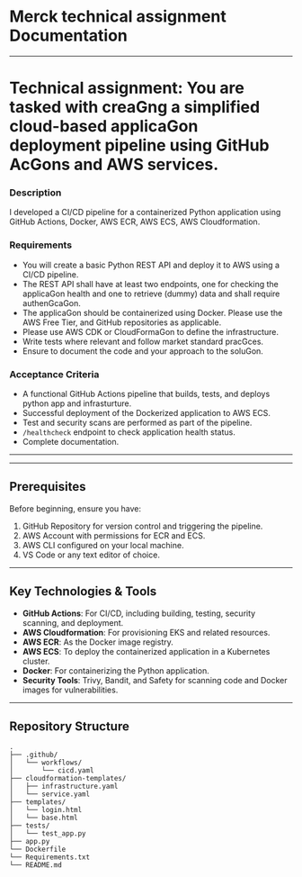 # Merck technical assignment Documentation

---

# Technical assignment: You are tasked with creaGng a simplified cloud-based applicaGon deployment pipeline using GitHub AcGons and AWS services.


  
### Description
I developed a CI/CD pipeline for a containerized Python application using GitHub Actions, Docker, AWS ECR, AWS ECS, AWS Cloudformation. 

### Requirements
- You will create a basic Python REST API and deploy it to AWS using a CI/CD pipeline.
- The REST API shall have at least two endpoints, one for checking the applicaGon health and one
to retrieve (dummy) data and shall require authenGcaGon.
- The applicaGon should be containerized using Docker. Please use the AWS Free Tier, and GitHub
repositories as applicable.
- Please use AWS CDK or CloudFormaGon to define the infrastructure.
- Write tests where relevant and follow market standard pracGces.
- Ensure to document the code and your approach to the soluGon.

### Acceptance Criteria
- A functional GitHub Actions pipeline that builds, tests, and deploys python app and infrasturture.
- Successful deployment of the Dockerized application to AWS ECS.
- Test and security scans are performed as part of the pipeline.
- `/healthcheck` endpoint to check application health status.
- Complete documentation.

---


---

## Prerequisites

Before beginning, ensure you have:
1. GitHub Repository for version control and triggering the pipeline.
2. AWS Account with permissions for ECR and ECS.
3. AWS CLI configured on your local machine.
4. VS Code or any text editor of choice.

---

## Key Technologies & Tools

- **GitHub Actions**: For CI/CD, including building, testing, security scanning, and deployment.
- **AWS Cloudformation**: For provisioning EKS and related resources.
- **AWS ECR**: As the Docker image registry.
- **AWS ECS**: To deploy the containerized application in a Kubernetes cluster.
- **Docker**: For containerizing the Python application.
- **Security Tools**: Trivy, Bandit, and Safety for scanning code and Docker images for vulnerabilities.

---

## Repository Structure

```
.
├── .github/
│   └── workflows/
│       └── cicd.yaml
├── cloudformation-templates/
│   ├── infrastructure.yaml
│   └── service.yaml
├── templates/
│   └── login.html
│   └── base.html
├── tests/
│   └── test_app.py
├── app.py
└── Dockerfile
└── Requirements.txt
└── README.md
```

